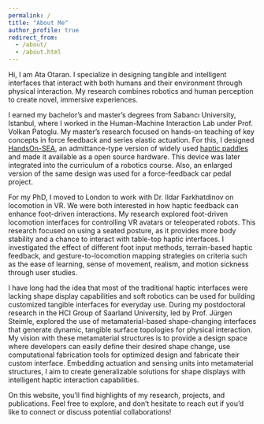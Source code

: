 ```yaml
---
permalink: /
title: "About Me"
author_profile: true
redirect_from: 
  - /about/
  - /about.html
---
```


Hi, I am Ata Otaran. I specialize in designing tangible and intelligent interfaces that interact with both humans and their environment through physical interaction. My research combines robotics and human perception to create novel, immersive experiences.

I earned my bachelor’s and master’s degrees from Sabancı University, Istanbul, where I worked in the Human-Machine Interaction Lab under Prof. Volkan Patoglu. My master’s research focused on hands-on teaching of key concepts in force feedback and series elastic actuation. For this, I designed [HandsOn-SEA](https://github.com/aotaran/HandsOnSEA), an admittance-type version of widely used [haptic paddles](https://hapkit.stanford.edu/) and made it available as a open source hardware. This device was later integrated into the curriculum of a robotics course. Also, an enlarged version of the same design was used for a force-feedback car pedal project.

For my PhD, I moved to London to work with Dr. Ildar Farkhatdinov on locomotion in VR. We were both interested in how haptic feedback can enhance foot-driven interactions. My research explored foot-driven locomotion interfaces for controlling VR avatars or teleoperated robots. This research focused on using a seated posture, as it provides more body stability and a chance to interact with table-top haptic interfaces. I investigated the effect of different foot input methods, terrain-based haptic feedback, and gesture-to-locomotion mapping strategies on criteria such as the ease of learning, sense of movement, realism, and motion sickness through user studies.

I have long had the idea that most of the traditional haptic interfaces were lacking shape display capabilities and soft robotics can be used for building customized tangible interfaces for everyday use. During my postdoctoral research in the HCI Group of Saarland University, led by Prof. Jürgen Steimle, explored the use of metamaterial-based shape-changing interfaces that generate dynamic, tangible surface topologies for physical interaction. My vision with these metamaterial structures is to provide a design space where developers can easily define their desired shape change, use computational fabrication tools for optimized design and fabricate their custom interface. Embedding actuation and sensing units into metamaterial structures, I aim to create generalizable solutions for shape displays with intelligent haptic interaction capabilities.

On this website, you’ll find highlights of my research, projects, and publications. Feel free to explore, and don’t hesitate to reach out if you’d like to connect or discuss potential collaborations!
